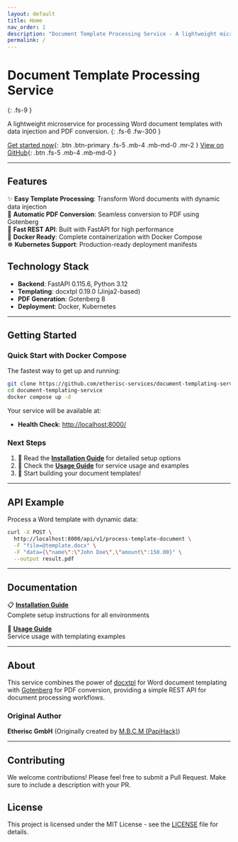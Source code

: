 ```yaml
---
layout: default
title: Home
nav_order: 1
description: "Document Template Processing Service - A lightweight microservice for processing Word document templates with data injection and PDF conversion."
permalink: /
---
```


# Document Template Processing Service
{: .fs-9 }

A lightweight microservice for processing Word document templates with data injection and PDF conversion.
{: .fs-6 .fw-300 }

[Get started now](#getting-started){: .btn .btn-primary .fs-5 .mb-4 .mb-md-0 .mr-2 }
[View on GitHub](https://github.com/etherisc-services/document-templating-service){: .btn .fs-5 .mb-4 .mb-md-0 }

---

## Features

✨ **Easy Template Processing**: Transform Word documents with dynamic data injection  
🔄 **Automatic PDF Conversion**: Seamless conversion to PDF using Gotenberg  
🚀 **Fast REST API**: Built with FastAPI for high performance  
🐳 **Docker Ready**: Complete containerization with Docker Compose  
☸️ **Kubernetes Support**: Production-ready deployment manifests  

## Technology Stack

- **Backend**: FastAPI 0.115.6, Python 3.12
- **Templating**: docxtpl 0.19.0 (Jinja2-based)
- **PDF Generation**: Gotenberg 8
- **Deployment**: Docker, Kubernetes

---

## Getting Started

### Quick Start with Docker Compose

The fastest way to get up and running:

```bash
git clone https://github.com/etherisc-services/document-templating-service.git
cd document-templating-service
docker compose up -d
```

Your service will be available at:
- **Health Check**: [http://localhost:8000/](http://localhost:8000/)

### Next Steps

1. 📖 Read the **[Installation Guide](docs/installation)** for detailed setup options
2. 🔧 Check the **[Usage Guide](docs/usage)** for service usage and examples
3. 🚀 Start building your document templates!

---

## API Example

Process a Word template with dynamic data:

```bash
curl -X POST \
  http://localhost:8000/api/v1/process-template-document \
  -F "file=@template.docx" \
  -F "data={\"name\":\"John Doe\",\"amount\":150.00}" \
  --output result.pdf
```

---

## Documentation

<div class="code-example" markdown="1">

📋 **[Installation Guide](docs/installation)**  
Complete setup instructions for all environments

🔧 **[Usage Guide](docs/usage)**  
Service usage with templating examples

</div>

---

## About

This service combines the power of [docxtpl](https://docxtpl.readthedocs.io/) for Word document templating with [Gotenberg](https://gotenberg.dev) for PDF conversion, providing a simple REST API for document processing workflows.

### Original Author

**Etherisc GmbH** (Originally created by [M.B.C.M (PapiHack)](https://github.com/PapiHack))  

---

## Contributing

We welcome contributions! Please feel free to submit a Pull Request. Make sure to include a description with your PR.

## License

This project is licensed under the MIT License - see the [LICENSE](https://github.com/etherisc-services/document-templating-service/blob/master/LICENSE) file for details. 